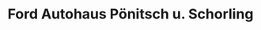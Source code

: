 ---
title: "Ford Autohaus Pönitsch u. Schorling"
url: /landsberg/ford-autohaus-poenitsch-u-schorling/
shop: Autowerkstatt
---